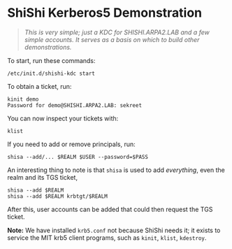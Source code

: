 # ShiShi Kerberos5 Demonstration

> *This is very simple; just a KDC for SHISHI.ARPA2.LAB and a few
> simple accounts.  It serves as a basis on which to build
> other demonstrations.*

To start, run these commands:

    /etc/init.d/shishi-kdc start

To obtain a ticket, run:

    kinit demo
    Password for demo@SHISHI.ARPA2.LAB: sekreet

You can now inspect your tickets with:

    klist

If you need to add or remove principals, run:

    shisa --add/... $REALM $USER --password=$PASS

An interesting thing to note is that `shisa` is used
to add *everything*, even the realm and its TGS ticket,

    shisa --add $REALM
    shisa --add $REALM krbtgt/$REALM

After this, user accounts can be added that could then
request the TGS ticket.

**Note:** We have installed `krb5.conf` not because
ShiShi needs it; it exists to service the MIT krb5
client programs, such as `kinit`, `klist`, `kdestroy`.
